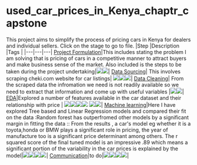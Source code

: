 # used_car_prices_in_Kenya_chaptr_capstone
This project aims to simplify the process of pricing cars in Kenya for dealers and individual sellers.
Click on the stage to go to file.
|Step |Description |Tags |
|---|---|---|
[Project Formulation](https://github.com/okothchristopher/used_car_prices_in_Kenya_chaptr_capstone/blob/main/files/used%20car%20price%20in%20Kenya%20machine%20learning%20project%20.pdf)|This includes stating the problem I am solving that is pricing of cars in a competitive manner to attract buyers and make business sense of the market. Also included is the steps to be taken during the project undertaking|<img src="https://img.shields.io/badge/-google_docs-81D4FA"><img src="https://img.shields.io/badge/-Github-black">|
[Data Sourcing](https://github.com/okothchristopher/used_car_prices_in_Kenya_chaptr_capstone/blob/main/files/used_car_price_estimator_in_kenya.ipynb)| This involves scraping cheki.com website for car listings| <img src="https://img.shields.io/badge/-Python-green"><img src="https://img.shields.io/badge/-BeautifulSoup-blue"><img src="https://img.shields.io/badge/-Requests-red">|
[Data Cleaning](https://github.com/okothchristopher/used_car_prices_in_Kenya_chaptr_capstone/blob/main/files/cars_cheki.R)| From the scraped data the infromation we need is not readily available so we need to extract that information and come up with useful variables |<img src="https://img.shields.io/badge/-R-navy"><img src="https://img.shields.io/badge/-Tidyverse-purple">|
[EDA](https://github.com/okothchristopher/used_car_prices_in_Kenya_chaptr_capstone/blob/main/files/used_car_price_eda.ipynb)|Explored a number of features available in the car dataset and their relationship with price | <img src="https://img.shields.io/badge/-matplotlib-116C69"><img src="https://img.shields.io/badge/-pandas-116C14"><img src="https://img.shields.io/badge/-plotly-FC3A13"><img src="https://img.shields.io/badge/-Python-56C28E"> <img src="https://img.shields.io/badge/-matplotlib-116C69"><img src="https://img.shields.io/badge/-sweetviz-116C15">|
[Machine learning](https://github.com/okothchristopher/used_car_prices_in_Kenya_chaptr_capstone/blob/main/files/used_car_prices_ml.ipynb)|Here I have explored Tree based and Linear Regression models and compared their fit on the data :Random forest has outperfromed other models by a significant margin in fitting the data :: From the results , a car's model eg whether it is a toyota,honda or BMW plays a significant role in pricing, the year of manufacture too is a significant price determinant among others. The r squared score of the final tuned model is an impressive .89 which means a significant portion of the variability in the car prices is explained by the model|<img src="https://img.shields.io/badge/-sklearn-56C2BF"><img src="https://img.shields.io/badge/-Regression-5668C2"><img src="https://img.shields.io/badge/-RandomForest-40153D"><img src="https://img.shields.io/badge/-Python-56C28E">|
[Communication]()|to do|<img src="https://img.shields.io/badge/-streamlit-FC5BA6"><img src="https://img.shields.io/badge/-docker-5668C2"><img src="https://img.shields.io/badge/-FLask-40153D"><img src="https://img.shields.io/badge/-Python-56C28E">|
